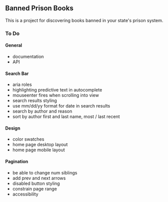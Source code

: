 ## Banned Prison Books

This is a project for discovering books banned in your state's prison system.

### To Do

#### General

- documentation
- API

#### Search Bar

- aria roles
- highlighting predictive text in autocomplete
- mouseenter fires when scrolling into view
- search results styling
- use mm/dd/yy format for date in search results
- search by author and reason
- sort by author first and last name, most / last recent

#### Design

- color swatches
- home page desktop layout
- home page mobile layout

#### Pagination

- be able to change num siblings
- add prev and next arrows
- disabled button styling
- constrain page range
- accessibility
